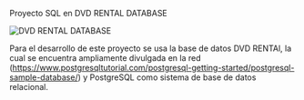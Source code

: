 Proyecto SQL en DVD RENTAL DATABASE

![DVD RENTAL DATABASE](https://user-images.githubusercontent.com/116199093/232255718-9e4e24c6-afd7-4112-97b5-fa78938addee.png)

Para el desarrollo de este proyecto se usa la base de datos DVD RENTAl, la cual se encuentra ampliamente divulgada en la red (https://www.postgresqltutorial.com/postgresql-getting-started/postgresql-sample-database/) y PostgreSQL como sistema de base de datos relacional.




